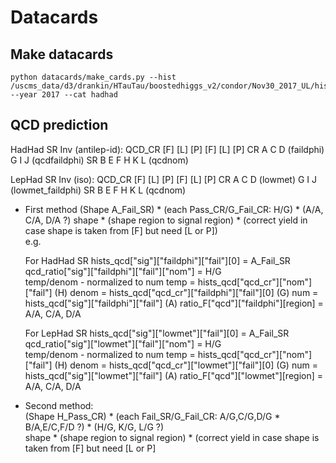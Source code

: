 # Datacards

## Make datacards

```
python datacards/make_cards.py --hist /uscms_data/d3/drankin/HTauTau/boostedhiggs_v2/condor/Nov30_2017_UL/hists_sum_ --year 2017 --cat hadhad
```

## QCD prediction

HadHad
       SR                             Inv (antilep-id): QCD_CR
    [F]    [L]    [P]              [F]    [L]    [P]
CR   A      C      D   (faildphi)   G      I      J  (qcdfaildphi)
SR   B      E      F                H      K      L  (qcdnom)

LepHad
       SR                             Inv (iso): QCD_CR
    [F]    [L]    [P]              [F]    [L]    [P]
CR   A      C      D   (lowmet)     G      I      J  (lowmet_faildphi)
SR   B      E      F                H      K      L  (qcdnom)
                                                                                                

- First method
  (Shape A_Fail_SR) * (each Pass_CR/G_Fail_CR: H/G) *  (A/A, C/A, D/A ?)
  shape * (shape region to signal region) * (correct yield in case shape is taken from [F] but need [L or P])                                                                          
  e.g.

  For HadHad SR
     hists_qcd["sig"]["faildphi"]["fail"][0] = A_Fail_SR                                                                                                                        
     qcd_ratio["sig"]["faildphi"]["fail"]["nom"] = H/G                                                                                                                                    
       temp/denom - normalized to num
       temp = hists_qcd["qcd_cr"]["nom"]["fail"] (H)
       denom = hists_qcd["qcd_cr"]["faildphi"]["fail"][0] (G)
       num = hists_qcd["sig"]["faildphi"]["fail"] (A)
     ratio_F["qcd"]["faildphi"][region] = A/A, C/A, D/A                                                                                                                                   
               
   For LepHad SR
      hists_qcd["sig"]["lowmet"]["fail"][0] = A_Fail_SR
      qcd_ratio["sig"]["lowmet"]["fail"]["nom"] = H/G                                                                                                                                    
         temp/denom - normalized to num
         temp = hists_qcd["qcd_cr"]["nom"]["fail"] (H)
         denom = hists_qcd["qcd_cr"]["lowmet"]["fail"][0] (G)
         num = hists_qcd["sig"]["lowmet"]["fail"] (A)
      ratio_F["qcd"]["lowmet"][region] = A/A, C/A, D/A

- Second method:                                                                                                                                                                       
  (Shape H_Pass_CR) * (each Fail_SR/G_Fail_CR: A/G,C/G,D/G * B/A,E/C,F/D ?) * (H/G, K/G, L/G ?)                                                                                        
  shape * (shape region to signal region) * (correct yield in case shape is taken from [F] but need [L or P]
